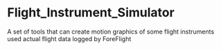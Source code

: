 # Flight_Instrument_Simulator
A set of tools that can create motion graphics of some flight instruments used actual flight data logged by ForeFlight
